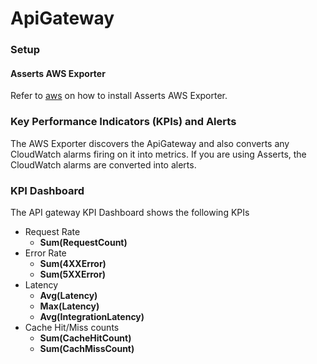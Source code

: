 # ApiGateway

### Setup

#### **Asserts AWS Exporter**

Refer to [aws](../../../integrations/data-source/aws/ "mention") on how to install Asserts AWS Exporter.

### Key Performance Indicators (KPIs) and Alerts

The AWS Exporter discovers the ApiGateway and also converts any CloudWatch alarms firing on it into metrics. If you are using Asserts, the CloudWatch alarms are converted into alerts.

### KPI Dashboard

The API gateway KPI Dashboard shows the following KPIs

* Request Rate
  * **Sum(RequestCount)**
* Error Rate
  * **Sum(4XXError)**
  * **Sum(5XXError)**
* Latency
  * **Avg(Latency)**
  * **Max(Latency)**
  * **Avg(IntegrationLatency)**
* Cache Hit/Miss counts
  * **Sum(CacheHitCount)**
  * **Sum(CachMissCount)**
